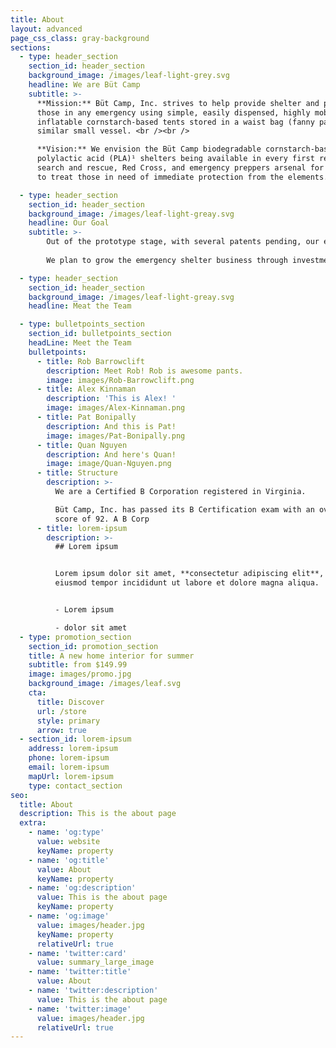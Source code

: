 ```yaml
---
title: About
layout: advanced
page_css_class: gray-background
sections:
  - type: header_section
    section_id: header_section
    background_image: /images/leaf-light-grey.svg
    headline: We are Büt Camp
    subtitle: >-
      **Mission:** Büt Camp, Inc. strives to help provide shelter and privacy to
      those in any emergency using simple, easily dispensed, highly mobile,
      inflatable cornstarch-based tents stored in a waist bag (fanny pack) or a
      similar small vessel. <br /><br />

      **Vision:** We envision the Büt Camp biodegradable cornstarch-based
      polylactic acid (PLA)¹ shelters being available in every first responder,
      search and rescue, Red Cross, and emergency preppers arsenal for helping
      to treat those in need of immediate protection from the elements.

  - type: header_section
    section_id: header_section
    background_image: /images/leaf-light-greay.svg
    headline: Our Goal
    subtitle: >-
        Out of the prototype stage, with several patents pending, our end goal is to make the Büt Camp tent synonymous with a small comfort during a stressful time. We are pushing to move from a local market into larger regional areas within the following year.<br /><br />
        
        We plan to grow the emergency shelter business through investment into a national offering. Then we plan to expand our product line into 3D printed camping and survival products such as utensils, multi-tools, and first aid kit supplies, with an eventual goal of offering 3D schematics via direct-to-consumer sales.

  - type: header_section
    section_id: header_section
    background_image: /images/leaf-light-greay.svg
    headline: Meat the Team

  - type: bulletpoints_section
    section_id: bulletpoints_section
    headLine: Meet the Team
    bulletpoints:
      - title: Rob Barrowclift
        description: Meet Rob! Rob is awesome pants.
        image: images/Rob-Barrowclift.png
      - title: Alex Kinnaman
        description: 'This is Alex! '
        image: images/Alex-Kinnaman.png
      - title: Pat Bonipally
        description: And this is Pat!
        image: images/Pat-Bonipally.png
      - title: Quan Nguyen
        description: And here's Quan!
        image: image/Quan-Nguyen.png
      - title: Structure
        description: >-
          We are a Certified B Corporation registered in Virginia. 

          Büt Camp, Inc. has passed its B Certification exam with an overall
          score of 92. A B Corp
      - title: lorem-ipsum
        description: >-
          ## Lorem ipsum


          Lorem ipsum dolor sit amet, **consectetur adipiscing elit**, sed do
          eiusmod tempor incididunt ut labore et dolore magna aliqua.


          - Lorem ipsum

          - dolor sit amet
  - type: promotion_section
    section_id: promotion_section
    title: A new home interior for summer
    subtitle: from $149.99
    image: images/promo.jpg
    background_image: /images/leaf.svg
    cta:
      title: Discover
      url: /store
      style: primary
      arrow: true
  - section_id: lorem-ipsum
    address: lorem-ipsum
    phone: lorem-ipsum
    email: lorem-ipsum
    mapUrl: lorem-ipsum
    type: contact_section
seo:
  title: About
  description: This is the about page
  extra:
    - name: 'og:type'
      value: website
      keyName: property
    - name: 'og:title'
      value: About
      keyName: property
    - name: 'og:description'
      value: This is the about page
      keyName: property
    - name: 'og:image'
      value: images/header.jpg
      keyName: property
      relativeUrl: true
    - name: 'twitter:card'
      value: summary_large_image
    - name: 'twitter:title'
      value: About
    - name: 'twitter:description'
      value: This is the about page
    - name: 'twitter:image'
      value: images/header.jpg
      relativeUrl: true
---
```

